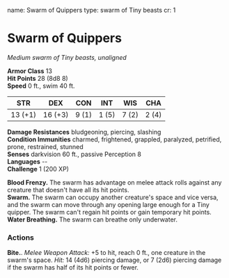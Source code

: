 name: Swarm of Quippers
type: swarm of Tiny beasts
cr: 1

# Swarm of Quippers 
_Medium swarm of Tiny beasts, unaligned_

**Armor Class** 13    
**Hit Points** 28 (8d8  8)    
**Speed** 0 ft., swim 40 ft. 

| STR     | DEX     | CON     | INT     | WIS     | CHA     |
|---------|---------|---------|---------|---------|---------|
| 13 (+1) | 16 (+3) | 9 (1)  | 1 (5)  | 7 (2)  | 2 (4)  |  

**Damage Resistances** bludgeoning, piercing, slashing    
**Condition Immunities** charmed, frightened, grappled, paralyzed, petrified, prone, restrained, stunned    
**Senses** darkvision 60 ft., passive Perception 8    
**Languages** --    
**Challenge** 1 (200 XP) 

**Blood Frenzy.** The swarm has advantage on melee attack rolls against any creature that doesn't have all its hit points.    
**Swarm.** The swarm can occupy another creature's space and vice versa, and the swarm can move through any opening large enough for a Tiny quipper. The swarm can't regain hit points or gain temporary hit points.    
**Water Breathing.** The swarm can breathe only underwater. 

### Actions    
**Bite.**. _Melee Weapon Attack:_ +5 to hit, reach 0 ft., one creature in the swarm's space. _Hit:_ 14 (4d6) piercing damage, or 7 (2d6) piercing damage if the swarm has half of its hit points or fewer. 